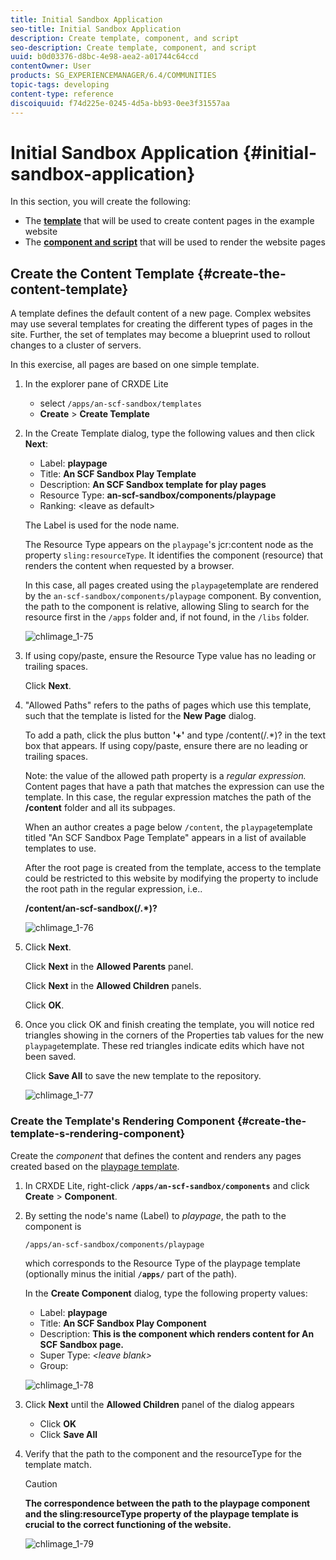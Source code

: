 ```yaml
---
title: Initial Sandbox Application
seo-title: Initial Sandbox Application
description: Create template, component, and script
seo-description: Create template, component, and script
uuid: b0d03376-d8bc-4e98-aea2-a01744c64ccd
contentOwner: User
products: SG_EXPERIENCEMANAGER/6.4/COMMUNITIES
topic-tags: developing
content-type: reference
discoiquuid: f74d225e-0245-4d5a-bb93-0ee3f31557aa
---
```


# Initial Sandbox Application {#initial-sandbox-application}

In this section, you will create the following:

* The **[template](#createthepagetemplate)** that will be used to create content pages in the example website
* The **[component and script](#create-the-template-s-rendering-component)** that will be used to render the website pages

## Create the Content Template {#create-the-content-template}

A template defines the default content of a new page. Complex websites may use several templates for creating the different types of pages in the site. Further, the set of templates may become a blueprint used to rollout changes to a cluster of servers.

In this exercise, all pages are based on one simple template.

1. In the explorer pane of CRXDE Lite

    * select `/apps/an-scf-sandbox/templates` 
    * **Create** &gt; **Create Template**

1. In the Create Template dialog, type the following values and then click **Next**:

    * Label: **playpage**
    * Title: **An SCF Sandbox Play Template**
    * Description: **An SCF Sandbox template for play pages** 
    * Resource Type: **an-scf-sandbox/components/playpage**
    * Ranking: &lt;leave as default&gt;

   The Label is used for the node name.

   The Resource Type appears on the `playpage`'s jcr:content node as the property `sling:resourceType`. It identifies the component (resource) that renders the content when requested by a browser.

   In this case, all pages created using the `playpage`template are rendered by the `an-scf-sandbox/components/playpage` component. By convention, the path to the component is relative, allowing Sling to search for the resource first in the `/apps` folder and, if not found, in the `/libs` folder.

   ![chlimage_1-75](assets/chlimage_1-75.png)

1. If using copy/paste, ensure the Resource Type value has no leading or trailing spaces.

   Click **Next**.

1. "Allowed Paths" refers to the paths of pages which use this template, such that the template is listed for the **New Page** dialog.

   To add a path, click the plus button **'+'** and type /content(/.&ast;)? in the text box that appears. If using copy/paste, ensure there are no leading or trailing spaces.

   Note: the value of the allowed path property is a *regular expression.* Content pages that have a path that matches the expression can use the template. In this case, the regular expression matches the path of the **/content** folder and all its subpages.

   When an author creates a page below `/content`, the `playpage`template titled "An SCF Sandbox Page Template" appears in a list of available templates to use.

   After the root page is created from the template, access to the template could be restricted to this website by modifying the property to include the root path in the regular expression, i.e..

   **/content/an-scf-sandbox(/.&ast;)?**

   ![chlimage_1-76](assets/chlimage_1-76.png)

1. Click **Next**.

   Click **Next** in the **Allowed Parents** panel.

   Click **Next** in the **Allowed Children** panels.

   Click **OK**.

1. Once you click OK and finish creating the template, you will notice red triangles showing in the corners of the Properties tab values for the new `playpage`template. These red triangles indicate edits which have not been saved.

   Click **Save All** to save the new template to the repository.

   ![chlimage_1-77](assets/chlimage_1-77.png)

### Create the Template's Rendering Component {#create-the-template-s-rendering-component}

Create the *component* that defines the content and renders any pages created based on the [playpage template](#createthepagetemplate).

1. In CRXDE Lite, right-click **`/apps/an-scf-sandbox/components`** and click **Create** &gt; **Component**.
1. By setting the node's name (Label) to *playpage*, the path to the component is  

   `/apps/an-scf-sandbox/components/playpage` 

   which corresponds to the Resource Type of the playpage template (optionally minus the initial **`/apps/`** part of the path).

   In the **Create Component** dialog, type the following property values:

    * Label: **playpage**
    * Title: **An SCF Sandbox Play Component**
    * Description: **This is the component which renders content for An SCF Sandbox page.**
    * Super Type: *&lt;leave blank&gt;*
    * Group:

   ![chlimage_1-78](assets/chlimage_1-78.png)

1. Click **Next** until the **Allowed Children** panel of the dialog appears

    * Click **OK**
    * Click **Save All**

1. Verify that the path to the component and the resourceType for the template match.

   >[!CAUTION]
   >
   >**The correspondence between the path to the playpage component and the sling:resourceType property of the playpage template is crucial to the correct functioning of the website.**

   ![chlimage_1-79](assets/chlimage_1-79.png)